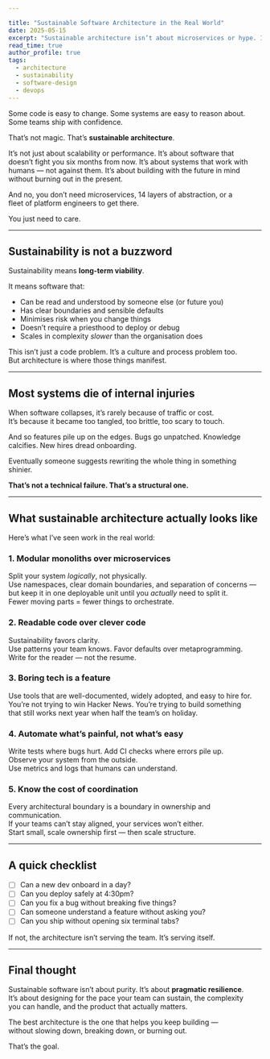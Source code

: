 ```yaml
---

title: "Sustainable Software Architecture in the Real World"
date: 2025-05-15
excerpt: "Sustainable architecture isn’t about microservices or hype. It’s about building systems that keep working — for people, for years, without burning out the team."
read_time: true
author_profile: true
tags:
  - architecture
  - sustainability
  - software-design
  - devops
--- 
```


Some code is easy to change. Some systems are easy to reason about.  
Some teams ship with confidence.

That’s not magic. That’s **sustainable architecture**.

It’s not just about scalability or performance. It’s about software that  
doesn’t fight you six months from now. It’s about systems that work with  
humans — not against them. It’s about building with the future in mind  
without burning out in the present.

And no, you don’t need microservices, 14 layers of abstraction, or a  
fleet of platform engineers to get there.

You just need to care.

<!--more-->

---

## Sustainability is not a buzzword

Sustainability means **long-term viability**.

It means software that:

- Can be read and understood by someone else (or future you)  
- Has clear boundaries and sensible defaults  
- Minimises risk when you change things  
- Doesn’t require a priesthood to deploy or debug  
- Scales in complexity *slower* than the organisation does

This isn’t just a code problem. It’s a culture and process problem too.  
But architecture is where those things manifest.

---

## Most systems die of internal injuries

When software collapses, it’s rarely because of traffic or cost.  
It’s because it became too tangled, too brittle, too scary to touch.

And so features pile up on the edges. Bugs go unpatched. Knowledge  
calcifies. New hires dread onboarding.

Eventually someone suggests rewriting the whole thing in something  
shinier.

**That’s not a technical failure. That’s a structural one.**

---

## What sustainable architecture actually looks like

Here’s what I’ve seen work in the real world:

### 1. **Modular monoliths over microservices**  
Split your system *logically*, not physically.  
Use namespaces, clear domain boundaries, and separation of concerns —  
but keep it in one deployable unit until you *actually* need to split it.  
Fewer moving parts = fewer things to orchestrate.

### 2. **Readable code over clever code**  
Sustainability favors clarity.  
Use patterns your team knows. Favor defaults over metaprogramming.  
Write for the reader — not the resume.

### 3. **Boring tech is a feature**  
Use tools that are well-documented, widely adopted, and easy to hire for.  
You’re not trying to win Hacker News. You’re trying to build something  
that still works next year when half the team’s on holiday.

### 4. **Automate what’s painful, not what’s easy**  
Write tests where bugs hurt. Add CI checks where errors pile up.  
Observe your system from the outside.  
Use metrics and logs that humans can understand.

### 5. **Know the cost of coordination**  
Every architectural boundary is a boundary in ownership and communication.  
If your teams can’t stay aligned, your services won’t either.  
Start small, scale ownership first — then scale structure.

---

## A quick checklist

- [ ] Can a new dev onboard in a day?  
- [ ] Can you deploy safely at 4:30pm?  
- [ ] Can you fix a bug without breaking five things?  
- [ ] Can someone understand a feature without asking you?  
- [ ] Can you ship without opening six terminal tabs?

If not, the architecture isn’t serving the team. It’s serving itself.

---

## Final thought

Sustainable software isn’t about purity. It’s about **pragmatic resilience**.  
It’s about designing for the pace your team can sustain, the complexity  
you can handle, and the product that actually matters.

The best architecture is the one that helps you keep building —  
without slowing down, breaking down, or burning out.

That’s the goal.
